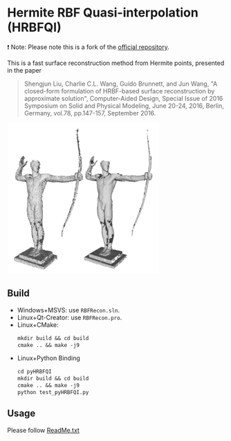# Hermite RBF Quasi-interpolation (HRBFQI)

:exclamation: Note: Please note this is a fork of the [official repository](https://github.com/GCVGroup/HRBFQI). 

This is a fast surface reconstruction method from Hermite points, presented in the paper

> Shengjun Liu, Charlie C.L. Wang, Guido Brunnett, and Jun Wang, "A closed-form formulation of HRBF-based surface reconstruction by approximate solution", Computer-Aided Design, Special Issue of 2016 Symposium on Solid and Physical Modeling, June 20-24, 2016, Berlin, Germany, vol.78, pp.147-157, September 2016.

<img src="https://github.com/zishun/HRBFQI/raw/master/Bin/archer.png" width="350"/>


## Build

* Windows+MSVS: use ```RBFRecon.sln```.
* Linux+Qt-Creator: use ```RBFRecon.pro```.
* Linux+CMake: 
    ```
    mkdir build && cd build
    cmake .. && make -j9
    ```
* Linux+Python Binding
    ```
    cd pyHRBFQI
    mkdir build && cd build
    cmake .. && make -j9
    python test_pyHRBFQI.py	
    ```

## Usage
Please follow [ReadMe.txt](https://github.com/zishun/HRBFQI/blob/master/ReadMe.txt)
